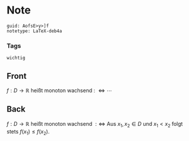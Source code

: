 # Note
```
guid: AofsE>y>]f
notetype: LaTeX-deb4a
```

### Tags
```
wichtig
```

## Front
$f: D \rightarrow \mathbb{R}$ heißt monoton wachsend : $\Longleftrightarrow \cdots$

## Back
$f: D \rightarrow \mathbb{R}$ heißt monoton wachsend $: \Longleftrightarrow$ Aus $x_{1}, x_{2} \in D$ und $x_{1}<x_{2}$ folgt stets $f\left(x_{1}\right) \leq f\left(x_{2}\right)$.
